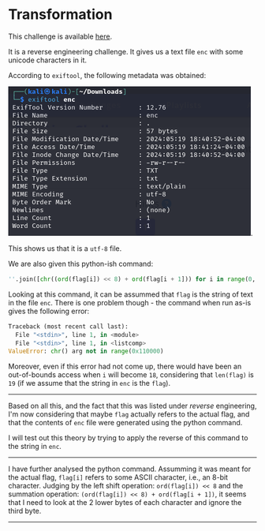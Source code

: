 # Transformation

This challenge is available [here](https://play.picoctf.org/practice/challenge/104).

It is a reverse engineering challenge. It gives us a text file `enc` with some unicode characters in it.

According to `exiftool`, the following metadata was obtained:

![`exiftool enc`](./exiftool%20enc.png).

This shows us that it is a `utf-8` file.

We are also given this python-ish command:

```python
''.join([chr((ord(flag[i]) << 8) + ord(flag[i + 1])) for i in range(0, len(flag), 2)])
```

Looking at this command, it can be assummed that `flag` is the string of text in the file `enc`. There is one problem though - the command when run as-is gives the following error:

```python
Traceback (most recent call last):
  File "<stdin>", line 1, in <module>
  File "<stdin>", line 1, in <listcomp>
ValueError: chr() arg not in range(0x110000)
```

Moreover, even if this error had not come up, there would have been an out-of-bounds access when `i` will become `18`, considering that `len(flag)` is `19` (if we assume that the string in `enc` is the `flag`).

---

Based on all this, and the fact that this was listed under _reverse_ engineering, I'm now considering that maybe `flag` actually refers to the actual flag, and that the contents of `enc` file were generated using the python command.

I will test out this theory by trying to apply the reverse of this command to the string in `enc`.

---

I have further analysed the python command. Assumming it was meant for the actual flag, `flag[i]` refers to some ASCII character, i.e., an 8-bit character. Judging by the left shift operation: `ord(flag[i]) << 8` and the summation operation: `(ord(flag[i]) << 8) + ord(flag[i + 1])`, it seems that I need to look at the 2 lower bytes of each character and ignore the third byte.

---
